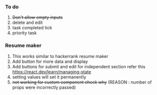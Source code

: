 ### To do 
1. ~~Don't allow empty inputs~~
2. delete and edit 
3. task completed tick
4. priority task 


### Resume maker

1. This works similar to hackerrank resume maker
2. Add button for more data and display  
3. Add buttons for submit and edit for independent section refer this https://react.dev/learn/managing-state
4. setting values will set it permanently 
5. ~~not working for custom component check why~~ (REASON : number of props were incorrectly passed)

